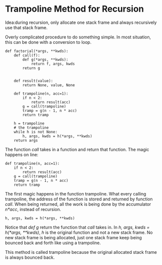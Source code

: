 # Trampoline Method for Recursion

Idea:during recursion, only allocate one stack frame and always recursively use that stack frame.


Overly complicated procedure to do something simple. In most situation, this can be done with a conversion to loop.

    def factorial(*args, **kwds):
        def call(f):
            def g(*args, **kwds):
                return f, args, kwds
            return g


        def result(value):
            return None, value, None

        def trampoline(n, acc=1):
            if n < 2:
                return result(acc)
            g = call(trampoline)
            tramp = g(n - 1, n * acc)
            return tramp

        h = trampoline
        # the trampoline
        while h is not None:
            h, args, kwds = h(*args, **kwds)
        return args


The function *call* takes in a function and return that function. The magic happens on line:

    def trampoline(n, acc=1):
        if n < 2:
            return result(acc)
        g = call(trampoline)
        tramp = g(n - 1, n * acc)
        return tramp
The first magic happens in the function trampoline. What every calling trampoline, the address of the function is stored and returned by function *call*. When being returned, all the work is being done by the accumulator *n\*acc*, instead of recursion. 

    h, args, kwds = h(*args, **kwds)

Notice that *def g* return the function that *call* takes in. In  *h, args, kwds = h(\*args, \*\*kwds)*, *h* is the original function and not a new stack frame. No new stack frame is being allocated, just one stack frame keep being bounced back and forth like using a trampoline. 

This method is called trampoline because the original allocated stack frame is always bounced back. 
